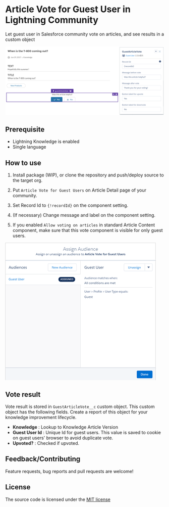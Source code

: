 # Article Vote for Guest User in Lightning Community

Let guest user in Salesforce community vote on articles, and see results in a custom object

![](img/screenshot.png)

## Prerequisite

-   Lightning Knowledge is enabled
-   Single language

## How to use

1. Install package (WIP), or clone the repository and push/deploy source to the target org.

2. Put `Article Vote for Guest Users` on Article Detail page of your community.

3. Set Record Id to `{!recordId}` on the component setting.

4. (If necessary) Change message and label on the component setting.

5. If you enabled `Allow voting on articles` in standard Article Content component, make sure that this vote component is visible for only guest users.

![](img/assign-audience.png)

## Vote result

Vote result is stored in `GuestArticleVote__c` custom object. This custom object has the following fields. Create a report of this object for your knowledge improvement lifecycle.

-   **Knowledge** : Lookup to Knowledge Article Version
-   **Guest User Id** : Unique Id for guest users. This value is saved to cookie on guest users' browser to avoid duplicate vote.
-   **Upvoted?** : Checked if upvoted.

## Feedback/Contributing

Feature requests, bug reports and pull requests are welcome!

## License

The source code is licensed under the [MIT license](./LICENSE)
